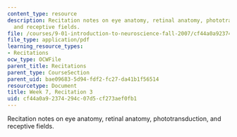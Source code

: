 ```yaml
---
content_type: resource
description: Recitation notes on eye anatomy, retinal anatomy, phototransduction,
  and receptive fields.
file: /courses/9-01-introduction-to-neuroscience-fall-2007/cf44a0a92374294c07d5cf273aef0fb1_wk07_hand101707.pdf
file_type: application/pdf
learning_resource_types:
- Recitations
ocw_type: OCWFile
parent_title: Recitations
parent_type: CourseSection
parent_uid: bae09683-5d94-fdf2-fc27-da41b1f56514
resourcetype: Document
title: Week 7, Recitation 3
uid: cf44a0a9-2374-294c-07d5-cf273aef0fb1
---
```

Recitation notes on eye anatomy, retinal anatomy, phototransduction, and receptive fields.

